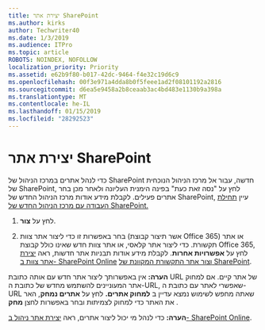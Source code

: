 ```yaml
---
title: יצירת אתר SharePoint
ms.author: kirks
author: Techwriter40
ms.date: 1/3/2019
ms.audience: ITPro
ms.topic: article
ROBOTS: NOINDEX, NOFOLLOW
localization_priority: Priority
ms.assetid: e62b9f80-b017-42dc-9464-f4e32c19d6c9
ms.openlocfilehash: 00f3e971a4dda8b0f5feee1ad2f08101192a2816
ms.sourcegitcommit: d6ea5e9458a2b8ceaab3ac4bd483e1130b9a398a
ms.translationtype: MT
ms.contentlocale: he-IL
ms.lasthandoff: 01/15/2019
ms.locfileid: "28292523"
---
```

# <a name="create-a-sharepoint-site"></a>יצירת אתר SharePoint

כדי לנהל אתרים במרכז הניהול של SharePoint חדשה, עבור אל מרכז הניהול הנוכחית של SharePoint, לחץ על "נסה זאת כעת" בפינה הימנית העליונה ולאחר מכן בחר אתרים פעילים. לקבלת מידע אודות מרכז הניהול החדש של SharePoint, עיין [תחילת העבודה עם מרכז הניהול החדש של SharePoint.](https://docs.microsoft.com/en-us/sharepoint/get-started-new-admin-center)
  
1. לחץ על **צור**. 
    
2. בחר באפשרות זו כדי ליצור אתר צוות (אשר תיצור קבוצת Office 365) או אתר תקשורת. כדי ליצור אתר קלאסי, או אתר צוות חדש שאינו כולל קבוצת Office 365, לחץ על **אפשרויות אחרות**. לקבלת מידע אודות תבניות אתר חדשות, ראה [יצירת אתר צוות ב- SharePoint Online](https://support.office.com/en-us/article/create-a-team-site-in-sharepoint-ef10c1e7-15f3-42a3-98aa-b5972711777d?ui=en-US&amp;rs=en-US&amp;ad=US) [וצור אתר התקשורת המקוונת של SharePoint](https://support.office.com/article/7fb44b20-a72f-4d2c-9173-fc8f59ba50eb).
  
 **הערה:** אין באפשרותך ליצור אתר חדש עם אותה כתובת URL של אתר קיים. אם למחוק אתר המעוניינים להשתמש מחדש של כתובת ה-URL, שאפשרי לאתר עם כתובת ה-URL שאתה מחפש לשימוש נמצא עדיין ב **למחוק אתרים.** לחץ על **אתרים נמחק**, האר את האתר כדי למחוק לצמיתות ובחר באפשרות לחצן **מחק** . 
  
 **הערה:** כדי לנהל מי יכול ליצור אתרים, ראה [יצירת אתר ניהול ב- SharePoint Online](https://docs.microsoft.com/en-us/sharepoint/manage-site-creation).
    

